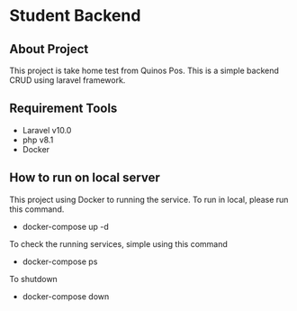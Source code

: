 # Student Backend

## About Project

This project is take home test from Quinos Pos.
This is a simple backend CRUD using laravel framework.

## Requirement Tools
- Laravel v10.0
- php v8.1
- Docker

## How to run on local server

This project using Docker to running the service. To run in local, please run this command.

- docker-compose up -d

To check the running services, simple using this command

- docker-compose ps

To shutdown

- docker-compose down

